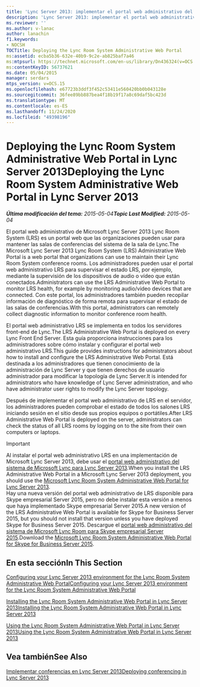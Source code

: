 ```yaml
---
title: 'Lync Server 2013: implementar el portal web administrativo del sistema de Lync Room'
description: 'Lync Server 2013: implementar el portal web administrativo del sistema de Lync Room.'
ms.reviewer: ''
ms.author: v-lanac
author: lanachin
f1.keywords:
- NOCSH
TOCTitle: Deploying the Lync Room System Administrative Web Portal
ms:assetid: ecba5b36-632e-40b9-9c2e-ab825baf7a46
ms:mtpsurl: https://technet.microsoft.com/en-us/library/Dn436324(v=OCS.15)
ms:contentKeyID: 56737621
ms.date: 05/04/2015
manager: serdars
mtps_version: v=OCS.15
ms.openlocfilehash: e67723b3ddf3f452c53411e560420bb0b043128e
ms.sourcegitcommit: 36fee89bb887bea4f18b19f17a8c69daf5bc423d
ms.translationtype: MT
ms.contentlocale: es-ES
ms.lasthandoff: 11/24/2020
ms.locfileid: "49398196"
---
```

# <a name="deploying-the-lync-room-system-administrative-web-portal-in-lync-server-2013"></a><span data-ttu-id="d5220-103">Deploying the Lync Room System Administrative Web Portal in Lync Server 2013</span><span class="sxs-lookup"><span data-stu-id="d5220-103">Deploying the Lync Room System Administrative Web Portal in Lync Server 2013</span></span>

<div data-xmlns="http://www.w3.org/1999/xhtml">

<div class="topic" data-xmlns="http://www.w3.org/1999/xhtml" data-msxsl="urn:schemas-microsoft-com:xslt" data-cs="https://msdn.microsoft.com/">

<div data-asp="https://msdn2.microsoft.com/asp">



</div>

<div id="mainSection">

<div id="mainBody"><span data-ttu-id="d5220-104">

<span> </span></span><span class="sxs-lookup"><span data-stu-id="d5220-104">

<span> </span></span></span>

<span data-ttu-id="d5220-105">_**Última modificación del tema:** 2015-05-04_</span><span class="sxs-lookup"><span data-stu-id="d5220-105">_**Topic Last Modified:** 2015-05-04_</span></span>

<span data-ttu-id="d5220-106">El portal web administrativo de Microsoft Lync Server 2013 Lync Room System (LRS) es un portal web que las organizaciones pueden usar para mantener las salas de conferencias del sistema de la sala de Lync.</span><span class="sxs-lookup"><span data-stu-id="d5220-106">The Microsoft Lync Server 2013 Lync Room System (LRS) Administrative Web Portal is a web portal that organizations can use to maintain their Lync Room System conference rooms.</span></span> <span data-ttu-id="d5220-107">Los administradores pueden usar el portal web administrativo LRS para supervisar el estado LRS, por ejemplo, mediante la supervisión de los dispositivos de audio o vídeo que están conectados.</span><span class="sxs-lookup"><span data-stu-id="d5220-107">Administrators can use the LRS Administrative Web Portal to monitor LRS health, for example by monitoring audio/video devices that are connected.</span></span> <span data-ttu-id="d5220-108">Con este portal, los administradores también pueden recopilar información de diagnóstico de forma remota para supervisar el estado de las salas de conferencias.</span><span class="sxs-lookup"><span data-stu-id="d5220-108">With this portal, administrators can remotely collect diagnostic information to monitor conference room health.</span></span>

<span data-ttu-id="d5220-109">El portal web administrativo LRS se implementa en todos los servidores front-end de Lync.</span><span class="sxs-lookup"><span data-stu-id="d5220-109">The LRS Administrative Web Portal is deployed on every Lync Front End Server.</span></span> <span data-ttu-id="d5220-110">Esta guía proporciona instrucciones para los administradores sobre cómo instalar y configurar el portal web administrativo LRS.</span><span class="sxs-lookup"><span data-stu-id="d5220-110">This guide provides instructions for administrators about how to install and configure the LRS Administrative Web Portal.</span></span> <span data-ttu-id="d5220-111">Está destinada a los administradores que tienen conocimiento de la administración de Lync Server y que tienen derechos de usuario administrador para modificar la topología de Lync Server.</span><span class="sxs-lookup"><span data-stu-id="d5220-111">It is intended for administrators who have knowledge of Lync Server administration, and who have administrator user rights to modify the Lync Server topology.</span></span>

<span data-ttu-id="d5220-112">Después de implementar el portal web administrativo de LRS en el servidor, los administradores pueden comprobar el estado de todos los salones LRS iniciando sesión en el sitio desde sus propios equipos o portátiles.</span><span class="sxs-lookup"><span data-stu-id="d5220-112">After LRS Administrative Web Portal is deployed on the server, administrators can check the status of all LRS rooms by logging on to the site from their own computers or laptops.</span></span>

<div>


> [!IMPORTANT]  
> <span data-ttu-id="d5220-113">Al instalar el portal web administrativo LRS en una implementación de Microsoft Lync Server 2013, debe usar el <A href="https://go.microsoft.com/fwlink/p/?linkid=544806">portal web administrativo del sistema de Microsoft Lync para Lync Server 2013</A>.</span><span class="sxs-lookup"><span data-stu-id="d5220-113">When you install the LRS Administrative Web Portal in a Microsoft Lync Server 2013 deployment, you should use the <A href="https://go.microsoft.com/fwlink/p/?linkid=544806">Microsoft Lync Room System Administrative Web Portal for Lync Server 2013</A>.</span></span><BR><span data-ttu-id="d5220-114">Hay una nueva versión del portal web administrativo de LRS disponible para Skype empresarial Server 2015, pero no debe instalar esta versión a menos que haya implementado Skype empresarial Server 2015.</span><span class="sxs-lookup"><span data-stu-id="d5220-114">A new version of the LRS Administrative Web Portal is available for Skype for Business Server 2015, but you should not install that version unless you have deployed Skype for Business Server 2015.</span></span> <span data-ttu-id="d5220-115">Descargue el <A href="https://go.microsoft.com/fwlink/?linkid=544807">portal web administrativo del sistema de Microsoft Lync Room para Skype empresarial Server 2015</A>.</span><span class="sxs-lookup"><span data-stu-id="d5220-115">Download the <A href="https://go.microsoft.com/fwlink/?linkid=544807">Microsoft Lync Room System Administrative Web Portal for Skype for Business Server 2015</A>.</span></span>



</div>

<div>

## <a name="in-this-section"></a><span data-ttu-id="d5220-116">En esta sección</span><span class="sxs-lookup"><span data-stu-id="d5220-116">In This Section</span></span>

[<span data-ttu-id="d5220-117">Configuring your Lync Server 2013 environment for the Lync Room System Administrative Web Portal</span><span class="sxs-lookup"><span data-stu-id="d5220-117">Configuring your Lync Server 2013 environment for the Lync Room System Administrative Web Portal</span></span>](lync-server-2013-configuring-your-environment-for-the-lync-room-system-administrative-web-portal.md)

[<span data-ttu-id="d5220-118">Installing the Lync Room System Administrative Web Portal in Lync Server 2013</span><span class="sxs-lookup"><span data-stu-id="d5220-118">Installing the Lync Room System Administrative Web Portal in Lync Server 2013</span></span>](lync-server-2013-installing-the-lync-room-system-administrative-web-portal.md)

[<span data-ttu-id="d5220-119">Using the Lync Room System Administrative Web Portal in Lync Server 2013</span><span class="sxs-lookup"><span data-stu-id="d5220-119">Using the Lync Room System Administrative Web Portal in Lync Server 2013</span></span>](lync-server-2013-using-the-lync-room-system-administrative-web-portal.md)

</div>

<div>

## <a name="see-also"></a><span data-ttu-id="d5220-120">Vea también</span><span class="sxs-lookup"><span data-stu-id="d5220-120">See Also</span></span>


[<span data-ttu-id="d5220-121">Implementar conferencias en Lync Server 2013</span><span class="sxs-lookup"><span data-stu-id="d5220-121">Deploying conferencing in Lync Server 2013</span></span>](lync-server-2013-deploying-conferencing.md)  
  

<span data-ttu-id="d5220-122"></div>

</div>

<span> </span>

</div>

</div>

</span><span class="sxs-lookup"><span data-stu-id="d5220-122"></div>

</div>

<span> </span>

</div>

</div>

</span></span></div>

